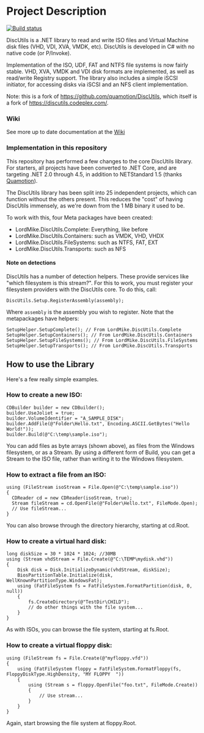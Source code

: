 
# Project Description

[![Build status](https://ci.appveyor.com/api/projects/status/020ddq6h1phbiyqe?svg=true)](https://ci.appveyor.com/project/LordMike/discutils)

DiscUtils is a .NET library to read and write ISO files and Virtual Machine disk files (VHD, VDI, XVA, VMDK, etc). DiscUtils is developed in C# with no native code (or P/Invoke).

Implementation of the ISO, UDF, FAT and NTFS file systems is now fairly stable. VHD, XVA, VMDK and VDI disk formats are implemented, as well as read/write Registry support. The library also includes a simple iSCSI initiator, for accessing disks via iSCSI and an NFS client implementation.

Note: this is a fork of https://github.com/quamotion/DiscUtils, which itself is a fork of https://discutils.codeplex.com/. 

### Wiki

See more up to date documentation at the [Wiki](https://github.com/LordMike/DiscUtils/wiki)

### Implementation in this repository

This repository has performed a few changes to the core DiscUtils library. For starters, all projects have been converted to .NET Core, and are targeting .NET 2.0 through 4.5, in addition to NETStandard 1.5 (thanks [Quamotion](https://github.com/Quamotion)). 

The DiscUtils library has been split into 25 independent projects, which can function without the others present. This reduces the "cost" of having DiscUtils immensely, as we're down from the 1 MB binary it used to be. 

To work with this, four Meta packages have been created:

* LordMike.DiscUtils.Complete: Everything, like before
* LordMike.DiscUtils.Containers: such as VMDK, VHD, VHDX
* LordMike.DiscUtils.FileSystems: such as NTFS, FAT, EXT
* LordMike.DiscUtils.Transports: such as NFS

#### Note on detections

DiscUtils has a number of detection helpers. These provide services like "which filesystem is this stream?". For this to work, you must register your filesystem providers with the DiscUtils core. To do this, call:

    DiscUtils.Setup.RegisterAssembly(assembly);

Where `assembly` is the assembly you wish to register. Note that the metapackages have helpers:

    SetupHelper.SetupComplete(); // From LordMike.DiscUtils.Complete
    SetupHelper.SetupContainers(); // From LordMike.DiscUtils.Containers
    SetupHelper.SetupFileSystems(); // From LordMike.DiscUtils.FileSystems
    SetupHelper.SetupTransports(); // From LordMike.DiscUtils.Transports

## How to use the Library

Here's a few really simple examples.

### How to create a new ISO:

``` 
CDBuilder builder = new CDBuilder();
builder.UseJoliet = true;
builder.VolumeIdentifier = "A_SAMPLE_DISK";
builder.AddFile(@"Folder\Hello.txt", Encoding.ASCII.GetBytes("Hello World!"));
builder.Build(@"C:\temp\sample.iso");
``` 

You can add files as byte arrays (shown above), as files from the Windows filesystem, or as a Stream. By using a different form of Build, you can get a Stream to the ISO file, rather than writing it to the Windows filesystem.


### How to extract a file from an ISO:

``` 
using (FileStream isoStream = File.Open(@"C:\temp\sample.iso"))
{
  CDReader cd = new CDReader(isoStream, true);
  Stream fileStream = cd.OpenFile(@"Folder\Hello.txt", FileMode.Open);
  // Use fileStream...
}
``` 

You can also browse through the directory hierarchy, starting at cd.Root.

### How to create a virtual hard disk:

``` 
long diskSize = 30 * 1024 * 1024; //30MB
using (Stream vhdStream = File.Create(@"C:\TEMP\mydisk.vhd"))
{
    Disk disk = Disk.InitializeDynamic(vhdStream, diskSize);
    BiosPartitionTable.Initialize(disk, WellKnownPartitionType.WindowsFat);
    using (FatFileSystem fs = FatFileSystem.FormatPartition(disk, 0, null))
    {
        fs.CreateDirectory(@"TestDir\CHILD");
        // do other things with the file system...
    }
}
``` 

As with ISOs, you can browse the file system, starting at fs.Root.


### How to create a virtual floppy disk:

``` 
using (FileStream fs = File.Create(@"myfloppy.vfd"))
{
    using (FatFileSystem floppy = FatFileSystem.FormatFloppy(fs, FloppyDiskType.HighDensity, "MY FLOPPY  "))
    {
        using (Stream s = floppy.OpenFile("foo.txt", FileMode.Create))
        {
            // Use stream...
        }
    }
}
``` 

Again, start browsing the file system at floppy.Root.
